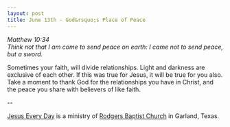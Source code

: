 ```yaml
---
layout: post
title: June 13th - God&rsquo;s Place of Peace
---
```


_Matthew 10:34  
Think not that I am come to send peace on earth: I came not to send
peace, but a sword._

Sometimes your faith, will divide relationships. Light and darkness
are exclusive of each other. If this was true for Jesus, it will be
true for you also. Take a moment to thank God for the relationships
you have in Christ, and the peace you share with believers of like
faith.

 --

<a href=http://jesuseveryday.net>Jesus Every Day</a> is a ministry of <a href=http://rodgersbaptist.net>Rodgers Baptist Church</a> in Garland, Texas.
